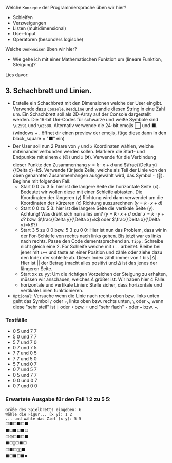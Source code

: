 Welche ``Konzepte`` der Programmiersprache üben wir hier?
* Schleifen
* Verzweigungen
* Listen (multidimensional)
* User-Input
* Operatoren (besonders logische)

Welche ``Denkweisen`` üben wir hier?
* Wie gehe ich mit einer Mathematischen Funktion um (lineare Funktion, Steigung)?

Lies davor:

## 3. Schachbrett und Linien.
* Erstelle ein Schachbrett mit den Dimensionen welche der User eingibt. Verwende dazu `Console.ReadLine` und wandle diesen String in eine Zahl um.
Ein Schachbrett soll als 2D-Array auf der Console dargestellt werden. Die 16-bit Uni-Codes für schwarze und weiße Symbole sind `\u2591` und `\u2588`. Alternativ verwende die 24-bit emojis ⬜ und ⬛. (windows + . öffnet dir einen preview der emojis, füge diese dann in den black_square = "⬛" ein)
* Der User soll nun 2 Paare von `y` und `x` Koordinaten wählen, welche miteinander verbunden werden sollen. Markiere die Start- und Endpunkte mit einem `o` (🟡) und `x` (❌). Verwende für die Verbindung dieser Punkte den Zusammenhang $y=k\cdot x+d$ und $\frac{\Delta y}{\Delta x}=k$. Verwende für jede Zelle, welche als Teil der Linie von den oben genannten Zusammenhängen ausgewählt wird, das Symbol `~` (🔸).
Beginne mit folgenden Fall:
    * Start 0 0 zu 3 5: hier ist die längere Seite die horizontale Seite (x). Bedeutet wir wollen diese mit einer Schleife abtasten. Die Koordinaten der längeren (y) Richtung wird dann verwendet um die Koordinaten der kürzeren (x) Richtung auszurechnen ($y=k\cdot x+d$)
    * Start 0 0 zu 5 3: hier ist die längere Seite die vertikale Seite (y). Achtung! Was dreht sich nun alles um? ($y=k\cdot x+d$ oder $x=k\cdot y+d$? bzw. $\frac{\Delta y}{\Delta x}=k$ oder $\frac{\Delta x}{\Delta y}=k$?)
    * Start 3 5 zu 0 0 bzw. 5 3 zu 0 0: Hier ist nun das Problem, dass wir in der For-Schleife von rechts nach links gehen. Bis jetzt war es links nach rechts. Passe den Code dementsprechend an. `Tipp:` Schreibe nicht gleich eine 2. For Schleife welche mit `i--` arbeitet. Bleibe bei jener mit `i++` und taste an einer Position und zähle oder ziehe dazu den Index der schleife ab. Dieser Index zählt immer von $1$ bis $|\Delta|$. Hier ist $||$ der Betrag (macht alles positiv) und $\Delta$ ist das jenes der längeren Seite.
    * Start xx zu yy: Um die richtigen Vorzeichen der Steigung zu erhalten, müssen wir anschauen, welches $\Delta$ größer ist. Wir haben hier 4 Fälle.  
    * horizontale und vertikale Linien: Stelle sicher, dass horizontale und vertikale Linien funktionieren.
* ``Optional``: Versuche wenn die Linie nach rechts oben bzw. links unten geht das Symbol `/` oder `↗️`, links oben bzw. rechts unten, `\` oder `↘️`, wenn diese "sehr steil" ist `|` oder ``⬇️`` bzw. ``⬆️`` und "sehr flach" `-` oder ``➡️`` bzw. ``⬅️``. 

### Testfälle
- 0 5 und 7 7
- 5 0 und 7 7
- 5 7 und 7 0
- 0 7 und 7 5
- 7 7 und 0 5
- 7 7 und 5 0
- 5 7 und 0 7
- 0 7 und 5 7
- 0 5 und 7 7
- 0 0 und 0 7
- 0 7 und 0 0

### Erwartete Ausgabe für den Fall 1 2 zu 5 5:
```Größe des Spielbretts eingeben: 6
Größe des Spielbretts eingeben: 6
Wähle die Figur... [x y]: 1 2
... und wähle das Ziel [x y]: 5 5
⬜⬛⬜⬛⬜⬛
⬛⬜⬛⬜⬛⬜
⬜🟡⬜⬛⬜⬛
⬛⬜🔸⬜⬛⬜
⬜⬛⬜🔸🔸⬛
⬛⬜⬛⬜⬛❌
```